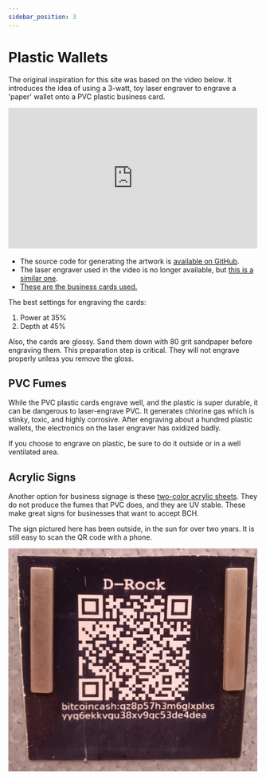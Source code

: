 ```yaml
---
sidebar_position: 3
---
```


# Plastic Wallets

The original inspiration for this site was based on the video below. It introduces the idea of using a 3-watt, toy laser engraver to engrave a 'paper' wallet onto a PVC plastic business card.

<iframe width="500" height="282" src="https://www.youtube.com/embed/3qn0mmfwlBQ" title="Laser Engraved Plastic BCH Wallet" frameborder="0" allow="accelerometer; autoplay; clipboard-write; encrypted-media; gyroscope; picture-in-picture; web-share; fullscreen" referrerpolicy="strict-origin-when-cross-origin" allowfullscreen></iframe>

- The source code for generating the artwork is [available on GitHub](https://github.com/christroutner/plastic-wallet).
- The laser engraver used in the video is no longer available, but [this is a similar one](https://amzn.to/3Y2rgly).
- [These are the business cards used.](https://amzn.to/3bV3cHj)

The best settings for engraving the cards:

1. Power at 35%
2. Depth at 45%

Also, the cards are glossy. Sand them down with 80 grit sandpaper before engraving them. This preparation step is critical. They will not engrave properly unless you remove the gloss.

## PVC Fumes

While the PVC plastic cards engrave well, and the plastic is super durable, it can be dangerous to laser-engrave PVC. It generates chlorine gas which is stinky, toxic, and highly corrosive. After engraving about a hundred plastic wallets, the electronics on the laser engraver has oxidized badly.

If you choose to engrave on plastic, be sure to do it outside or in a well ventilated area.

## Acrylic Signs

Another option for business signage is these [two-color acrylic sheets](https://amzn.to/47IJRGG). They do not produce the fumes that PVC does, and they are UV stable. These make great signs for businesses that want to accept BCH.

The sign pictured here has been outside, in the sun for over two years. It is still easy to scan the QR code with a phone.

![Acrylic Sign](./static/img/acrylic-sign.jpg)
